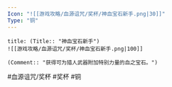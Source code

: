 ```yaml
---
Icon: "![[游戏攻略/血源诅咒/奖杯/神血宝石新手.png|30]]"
Type: "铜"
---
```

```ad-common-bronze-trophy
title: (Title:: "神血宝石新手")
![[游戏攻略/血源诅咒/奖杯/神血宝石新手.png|100]]

(Comment:: "获得可为猎人武器附加特别力量的血之宝石。")
```

#血源诅咒/奖杯 #奖杯 #铜
